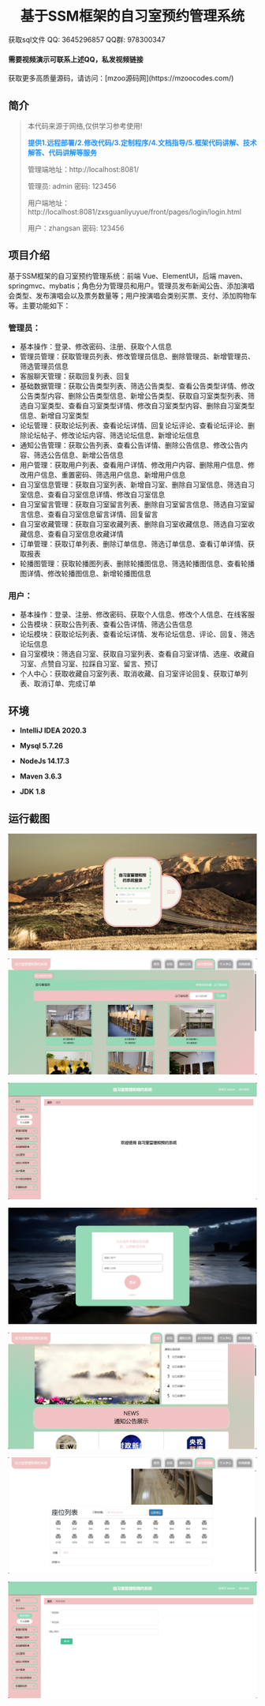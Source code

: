 <p><h1 align="center">基于SSM框架的自习室预约管理系统</h1></p>

<p> 获取sql文件 QQ: 3645296857 QQ群: 978300347 </p>
<h4> 需要视频演示可联系上述QQ，私发视频链接 </h4>
<p> 获取更多高质量源码，请访问：[mzoo源码网](https://mzoocodes.com/)</p>

## 简介

> 本代码来源于网络,仅供学习参考使用!
>
> <b style="color: dodgerblue"> 提供1.远程部署/2.修改代码/3.定制程序/4.文档指导/5.框架代码讲解、技术解答、代码讲解等服务 </b>
>
> 管理端地址：http://localhost:8081/
>
> 管理员: admin 密码: 123456
> 
> 用户端地址：http://localhost:8081/zxsguanliyuyue/front/pages/login/login.html
>
> 用户：zhangsan 密码: 123456
>

## 项目介绍

基于SSM框架的自习室预约管理系统：前端 Vue、ElementUI，后端 maven、springmvc、mybatis；角色分为管理员和用户。管理员发布新闻公告、添加演唱会类型、发布演唱会以及票务数量等；用户按演唱会类别买票、支付、添加购物车等。主要功能如下：

### 管理员：

- 基本操作：登录、修改密码、注册、获取个人信息
- 管理员管理：获取管理员列表、修改管理员信息、删除管理员、新增管理员、筛选管理员信息
- 客服聊天管理：获取回复列表、回复
- 基础数据管理：获取公告类型列表、筛选公告类型、查看公告类型详情、修改公告类型内容、删除公告类型信息、新增公告类型、获取自习室类型列表、筛选自习室类型、查看自习室类型详情、修改自习室类型内容、删除自习室类型信息、新增自习室类型
- 论坛管理：获取论坛列表、查看论坛详情、回复论坛评论、查看论坛评论、删除论坛帖子、修改论坛内容、筛选论坛信息、新增论坛信息
- 通知公告管理：获取公告列表、查看公告详情、删除公告信息、修改公告内容、筛选公告信息、新增公告信息
- 用户管理：获取用户列表、查看用户详情、修改用户内容、删除用户信息、修改用户信息、重置密码、筛选用户信息、新增用户信息
- 自习室信息管理：获取自习室列表、新增自习室、删除自习室信息、筛选自习室信息、查看自习室信息详情、修改自习室信息
- 自习室留言管理：获取自习室留言列表、删除自习室留言信息、筛选自习室留言信息、查看自习室信息留言详情、回复留言
- 自习室收藏管理：获取自习室收藏列表、删除自习室收藏信息、筛选自习室收藏信息、查看自习室信息收藏详情
- 订单管理：获取订单列表、删除订单信息、筛选订单信息、查看订单详情、获取报表
- 轮播图管理：获取轮播图列表、删除轮播图信息、筛选轮播图信息、查看轮播图详情、修改轮播图信息、新增轮播图信息

### 用户：

- 基本操作：登录、注册、修改密码、获取个人信息、修改个人信息、在线客服
- 公告模块：获取公告列表、查看公告详情、筛选公告信息
- 论坛模块：获取论坛列表、查看论坛详情、发布论坛信息、评论、回复、筛选论坛信息
- 自习室模块：筛选自习室、获取自习室列表、查看自习室详情、选座、收藏自习室、点赞自习室、拉踩自习室、留言、预订
- 个人中心：获取收藏自习室列表、取消收藏、自习室评论回复、获取订单列表、取消订单、完成订单

## 环境

- <b>IntelliJ IDEA 2020.3</b>

- <b>Mysql 5.7.26</b>

- <b>NodeJs 14.17.3</b>

- <b>Maven 3.6.3</b>

- <b>JDK 1.8</b>

## 运行截图
![](screenshot/1.png)

![](screenshot/2.png)

![](screenshot/3.png)

![](screenshot/4.png)

![](screenshot/5.png)

![](screenshot/6.png)

![](screenshot/7.png)
